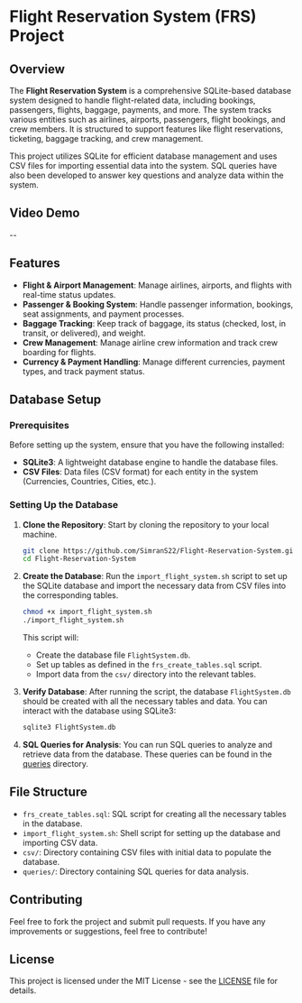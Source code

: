# Flight Reservation System (FRS) Project

## Overview
The **Flight Reservation System** is a comprehensive SQLite-based database system designed to handle flight-related data, including bookings, passengers, flights, baggage, payments, and more. The system tracks various entities such as airlines, airports, passengers, flight bookings, and crew members. It is structured to support features like flight reservations, ticketing, baggage tracking, and crew management.

This project utilizes SQLite for efficient database management and uses CSV files for importing essential data into the system. SQL queries have also been developed to answer key questions and analyze data within the system.
## Video Demo
--
## Features
- **Flight & Airport Management**: Manage airlines, airports, and flights with real-time status updates.
- **Passenger & Booking System**: Handle passenger information, bookings, seat assignments, and payment processes.
- **Baggage Tracking**: Keep track of baggage, its status (checked, lost, in transit, or delivered), and weight.
- **Crew Management**: Manage airline crew information and track crew boarding for flights.
- **Currency & Payment Handling**: Manage different currencies, payment types, and track payment status.

## Database Setup

### Prerequisites
Before setting up the system, ensure that you have the following installed:
- **SQLite3**: A lightweight database engine to handle the database files.
- **CSV Files**: Data files (CSV format) for each entity in the system (Currencies, Countries, Cities, etc.).
  
### Setting Up the Database

1. **Clone the Repository**: Start by cloning the repository to your local machine.

   ```bash
   git clone https://github.com/SimranS22/Flight-Reservation-System.git
   cd Flight-Reservation-System
   ```

2. **Create the Database**: Run the `import_flight_system.sh` script to set up the SQLite database and import the necessary data from CSV files into the corresponding tables.

   ```bash
   chmod +x import_flight_system.sh
   ./import_flight_system.sh
   ```

   This script will:
   - Create the database file `FlightSystem.db`.
   - Set up tables as defined in the `frs_create_tables.sql` script.
   - Import data from the `csv/` directory into the relevant tables.

3. **Verify Database**: After running the script, the database `FlightSystem.db` should be created with all the necessary tables and data. You can interact with the database using SQLite3:

   ```bash
   sqlite3 FlightSystem.db
   ```

4. **SQL Queries for Analysis**: You can run SQL queries to analyze and retrieve data from the database. These queries can be found in the [queries](https://github.com/SimranS22/Flight-Reservation-System/tree/main/queries) directory.

## File Structure

- `frs_create_tables.sql`: SQL script for creating all the necessary tables in the database.
- `import_flight_system.sh`: Shell script for setting up the database and importing CSV data.
- `csv/`: Directory containing CSV files with initial data to populate the database.
- `queries/`: Directory containing SQL queries for data analysis.

## Contributing

Feel free to fork the project and submit pull requests. If you have any improvements or suggestions, feel free to contribute!

## License

This project is licensed under the MIT License - see the [LICENSE](LICENSE) file for details.
